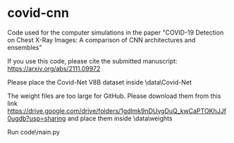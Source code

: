 # covid-cnn
Code used for the computer simulations in the paper "COVID-19 Detection on Chest X-Ray Images: A comparison of CNN architectures and ensembles"

If you use this code, please cite the submitted manuscript:
https://arxiv.org/abs/2111.09972

Please place the Covid-Net V8B dataset inside \data\Covid-Net

The weight files are too large for GitHub. Please download them from this link
https://drive.google.com/drive/folders/1gdlmk9nDUvgDuQ_kwCaPTOKhJJf0ugdb?usp=sharing
and place them inside \data\weights

Run code\main.py
